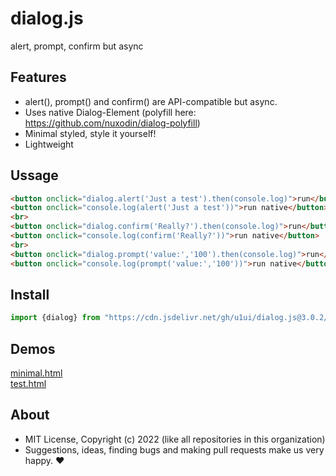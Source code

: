 # dialog.js
alert, prompt, confirm but async

## Features

- alert(), prompt() and confirm() are API-compatible but async.
- Uses native Dialog-Element (polyfill here: https://github.com/nuxodin/dialog-polyfill)
- Minimal styled, style it yourself!
- Lightweight

## Ussage

```html
<button onclick="dialog.alert('Just a test').then(console.log)">run</button>
<button onclick="console.log(alert('Just a test'))">run native</button>
<br>
<button onclick="dialog.confirm('Really?').then(console.log)">run</button>
<button onclick="console.log(confirm('Really?'))">run native</button>
<br>
<button onclick="dialog.prompt('value:','100').then(console.log)">run</button>
<button onclick="console.log(prompt('value:','100'))">run native</button>
```

## Install

```js
import {dialog} from "https://cdn.jsdelivr.net/gh/u1ui/dialog.js@3.0.2/dialog.min.js"
```

## Demos

[minimal.html](https://raw.githack.com/u1ui/dialog.js/main/tests/minimal.html)  
[test.html](https://raw.githack.com/u1ui/dialog.js/main/tests/test.html)  

## About

- MIT License, Copyright (c) 2022 <u1> (like all repositories in this organization) <br>
- Suggestions, ideas, finding bugs and making pull requests make us very happy. ♥

